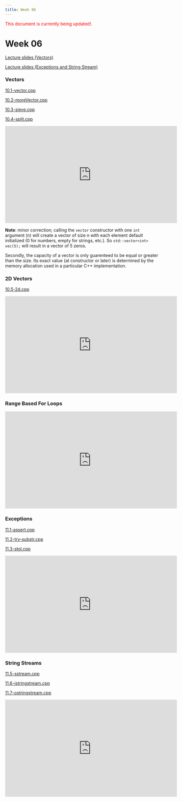 ```yaml
---
title: Week 06
---
```


<span style="color:red">This document is currently being updated!</span>.

# Week 06

[Lecture slides (Vectors)](https://docs.google.com/presentation/d/1N1ajnLs6HaTrm4-4HN2-XCEtO8mszlv-xau0Fyqo8YM/edit?usp=sharing)

[Lecture slides (Exceptions and String Stream)](https://docs.google.com/presentation/d/1xGb8cJtcwnxHDfxJWAbb7kcYIOU6LZ2SOp1zojxw44c/edit?usp=sharing)

### Vectors

[10.1-vector.cpp](week06/10.1-vector.cpp)

[10.2-moreVector.cpp](week06/10.2-moreVector.cpp)

[10.3-sieve.cpp](week06/10.3-sieve.cpp)

[10.4-split.cpp](week06/10.4-split.cpp)

<div align="center">
<iframe width="560" height="315" src="https://www.youtube.com/embed/VzZFKoL_qxk" frameborder="0" allow="accelerometer; autoplay; clipboard-write; encrypted-media; gyroscope; picture-in-picture" allowfullscreen></iframe>
</div>

**Note**: minor correction; calling the `vector` constructor with one `int` argument (n) will create a vector of size n with each element default initialized (0 for numbers, empty for strings, etc.). So `std::vector<int> vec(5);` will result in a vector of 5 zeros.

Secondly, the capacity of a vector is only guarenteed to be equal or greater than the size. Its exact value (at constructor or later) is determined by the memory allocation used in a particular C++ implementation.

### 2D Vectors

[10.5-2d.cpp](week06/10.5-2d.cpp)

<div align="center">
<iframe width="560" height="315" src="https://www.youtube.com/embed/K7K153h3rWA" frameborder="0" allow="accelerometer; autoplay; clipboard-write; encrypted-media; gyroscope; picture-in-picture" allowfullscreen></iframe>
</div>

### Range Based For Loops

<div align="center">
<iframe width="560" height="315" src="https://www.youtube.com/embed/k5vOH8SmNOQ" frameborder="0" allow="accelerometer; autoplay; clipboard-write; encrypted-media; gyroscope; picture-in-picture" allowfullscreen></iframe>
</div>

### Exceptions

[11.1-assert.cpp](week06/11.1-assert.cpp)

[11.2-try-substr.cpp](week06/11.2-try-substr.cpp)

[11.3-stol.cpp](week06/11.3-stol.cpp)

<div align="center">
<iframe width="560" height="315" src="https://www.youtube.com/embed/L3_oy_LZ9_M" frameborder="0" allow="accelerometer; autoplay; clipboard-write; encrypted-media; gyroscope; picture-in-picture" allowfullscreen></iframe>
</div>

### String Streams

[11.5-sstream.cpp](week06/11.5-sstream.cpp)

[11.6-istringstream.cpp](week06/11.6-istringstream.cpp)

[11.7-ostringstream.cpp](week06/11.7-ostringstream.cpp)

<div align="center">
<iframe width="560" height="315" src="https://www.youtube.com/embed/LFvD_Bl_4Rg" frameborder="0" allow="accelerometer; autoplay; clipboard-write; encrypted-media; gyroscope; picture-in-picture" allowfullscreen></iframe>
</div>
